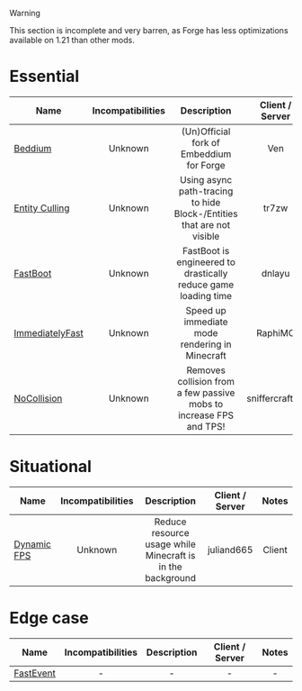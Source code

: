 > [!WARNING]
> This section is incomplete and very barren, as Forge has less optimizations available on 1.21 than other mods.

# Essential
| Name | Incompatibilities | Description | Client / Server | Notes |
| --- | :---: | :---: | :---: | :---: |
| [Beddium](https://modrinth.com/mod/beddium) | Unknown | (Un)Official fork of Embeddium for Forge | Ven | Client | Only fork for Sodium available for Forge 1.21.1, it seems. |
| [Entity Culling](https://modrinth.com/mod/entityculling) | Unknown | Using async path-tracing to hide Block-/Entities that are not visible | tr7zw | Client | N/A |
| [FastBoot](https://modrinth.com/mod/fastboot) | Unknown | FastBoot is engineered to drastically reduce game loading time | dnlayu | Client | May be incompatible with LazyDFU |
| [ImmediatelyFast](https://modrinth.com/mod/immediatelyfast) | Unknown | Speed up immediate mode rendering in Minecraft | RaphiMC | Client | Effect is most noticable on CPU bottleneck and old CPU setups, according to the author | 
| [NoCollision](https://modrinth.com/datapack/no-collision) | Unknown | Removes collision from a few passive mobs to increase FPS and TPS! | sniffercraft34 | Unknown | Has a mod as an option, but description is about the datapack variant. More information needed. |

# Situational
| Name | Incompatibilities | Description | Client / Server | Notes |
| --- | :---: | :---: | :---: | :---: |
| [Dynamic FPS](https://modrinth.com/mod/dynamic-fps) | Unknown | Reduce resource usage while Minecraft is in the background | juliand665 | Client | Also applies to battery mode and idle mode. Overrides Vanilla's "AFK Mode" setting. |

# Edge case
| Name | Incompatibilities | Description | Client / Server | Notes |
| --- | :---: | :---: | :---: | :---: |
| [FastEvent](https://modrinth.com/mod/LauZQ6kM) |  - | - | - | - |